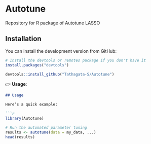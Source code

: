 # Autotune
Repository for R package of Autotune LASSO

## Installation

You can install the development version from GitHub:

```r
# Install the devtools or remotes package if you don't have it
install.packages("devtools")

devtools::install_github("Tathagata-S/Autotune")
```
👉 **Usage**:
```md
## Usage

Here’s a quick example:

```r
library(Autotune)

# Run the automated parameter tuning
results <- autotune(data = my_data, ...)
head(results)


